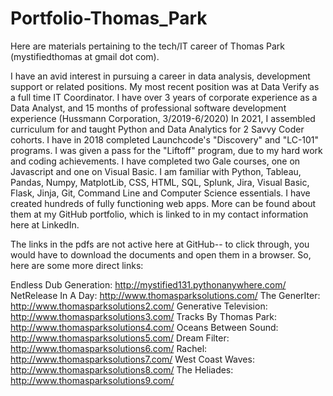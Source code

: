 # Portfolio-Thomas_Park
Here are materials pertaining to the tech/IT career of Thomas Park (mystifiedthomas at gmail dot com).

I have an avid interest in pursuing a career in data analysis, development support or related positions. My most recent position was at Data Verify as a full time IT Coordinator. I have over 3 years of corporate experience as a Data Analyst, and 15 months of professional software development experience (Hussmann Corporation, 3/2019-6/2020) In 2021, I assembled curriculum for and taught Python and Data Analytics for 2 Savvy Coder cohorts. I have in 2018 completed Launchcode's "Discovery" and "LC-101" programs. I was given a pass for the "Liftoff" program, due to my hard work and coding achievements. I have completed two Gale courses, one on Javascript and one on Visual Basic. I am familiar with Python, Tableau, Pandas, Numpy, MatplotLib, CSS, HTML, SQL, Splunk, Jira, Visual Basic, Flask, Jinja, Git, Command Line and Computer Science essentials. I have created hundreds of fully functioning web apps. More can be found about them at my GitHub portfolio, which is linked to in my contact information here at LinkedIn.

The links in the pdfs are not active here at GitHub-- to click through, you would have to download the documents and open them in a browser. So, here are some more direct links:

Endless Dub Generation: http://mystified131.pythonanywhere.com/
NetRelease In A Day: http://www.thomasparksolutions.com/
The GenerIter: http://www.thomasparksolutions2.com/
Generative Television: http://www.thomasparksolutions3.com/
Tracks By Thomas Park: http://www.thomasparksolutions4.com/
Oceans Between Sound: http://www.thomasparksolutions5.com/
Dream Filter: http://www.thomasparksolutions6.com/
Rachel: http://www.thomasparksolutions7.com/
West Coast Waves: http://www.thomasparksolutions8.com/
The Heliades: http://www.thomasparksolutions9.com/

